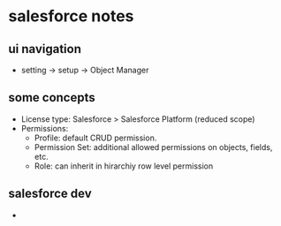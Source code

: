 # salesforce notes

## ui navigation
* setting -> setup -> Object Manager

## some concepts
* License type: Salesforce > Salesforce Platform (reduced scope)
* Permissions:
    * Profile: default CRUD permission.
    * Permission Set: additional allowed permissions on objects, fields, etc.
    * Role: can inherit in hirarchiy row level permission

## salesforce dev
*

